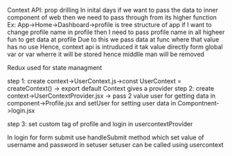 <!--  -->
Context API:
prop drilling
In inital days if   we want to pass the data to inner component of web then we need to pass through from its higher function Ex: App->Home->Dashboard->profile is tree structure of app
if I want to change profile name in profile then I need to pass profile name in all higheer fun to get data at profile
Due to this we pass data at func where that value has no use
Hence, context api is intruduced it tak value directly form global var or var wherre it will be stored hence middlle man will be  removed

Redux used for state managment


step 1:
create context->UserContext.js->const UserContext = createContext() -> export default
Context gives a provider 
step 2:
create context->UserContextProvider.jsx -> pass 2 value 
    user for getting data in component->Profile.jsx and 
    setUser for setting user data in Compontnent->login.jsx

step 3: 
    set custom tag of profile and login in usercontextProvider

In login for form submit use handleSubmit method which set value of username and password in setuser
setuser can be called using usercontext